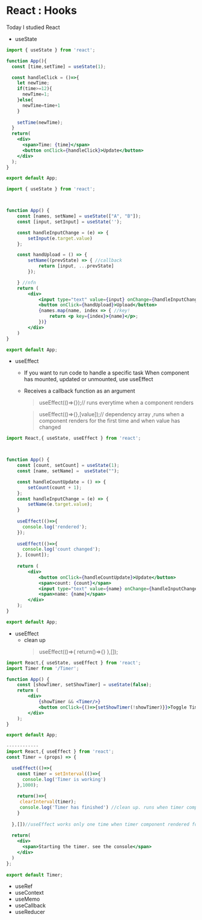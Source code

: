 # React : Hooks 

Today I studied React
- useState

```jsx
import { useState } from 'react';

function App(){
  const [time,setTime] = useState(1);

  const handleClick = ()=>{
    let newTime;
    if(time>=12){
      newTime=1;
    }else{
      newTime=time+1
    }
    
    setTime(newTime);
  }
  return(
    <div>
      <span>Time: {time}</span>
      <button onClick={handleClick}>Update</button>  
    </div>
  );
}

export default App;

```


```jsx
import { useState } from 'react';



function App() {
    const [names, setName] = useState(["A", "B"]);
    const [input, setInput] = useState('');

    const handleInputChange = (e) => {
        setInput(e.target.value)
    };

    const handUpload = () => {
        setName((prevState) => { //callback
            return [input, ...prevState]
        });

    } //nfn
    return (
        <div>
            <input type="text" value={input} onChange={handleInputChange} />
            <button onClick={handUpload}>Upload</button>
            {names.map(name, index => { //key!
                return <p key={index}>{name}</p>;
            })}
        </div>
    )
}

export default App;

```

- useEffect
  - If you want to run code to handle a specific task When component has mounted, updated or unmounted, use useEffect
  - Receives a callback function as an argument
    > useEffect(()=>{});// runs everytime when a component renders

    > useEffect(()=>{},[value]);// dependency array ,runs when a component renders for the first time and when value has changed 


```jsx
import React,{ useState, useEffect } from 'react';



function App() {
    const [count, setCount] = useState(1);
    const [name, setName] =  useState("");

    const handleCountUpdate = () => {
        setCount(count + 1);
    };
    const handleInputChange = (e) => {
        setName(e.target.value);
    }
    
    useEffect(()=>{
      console.log('rendered');
    });
    
    useEffect(()=>{
      console.log('count changed');
    }, [count]);
    
    return (
        <div>
            <button onClick={handleCountUpdate}>Update</button>
            <span>count: {count}</span>
            <input type="text" value={name} onChange={handleInputChange} />
            <span>name: {name}</span>
        </div>
    );
}

export default App;

```
- useEffect
  - clean up
    > useEffect(()=>{
    > return()=>{}
    > },[]);

```jsx
import React,{ useState, useEffect } from 'react';
import Timer from '/Timer';

function App() {
    const [showTimer, setShowTimer] = useState(false);
    return (
        <div>
            {showTimer && <Timer/>}
            <button onClick={()=>{setShowTimer(!showTimer)}}>Toggle Timer</button>
        </div>
    );
}

export default App;

------------
import React,{ useEffect } from 'react'; 
const Timer = (props) => {

  useEffect(()=>{
    const timer = setInterval(()=>{
      console.log('Timer is working')
    },1000);
    
    return()=>{
     clearInterval(timer);
     console.log('Timer has finished') //clean up. runs when timer component unmounted
    }
    
  },[])//useEffect works only one time when timer component rendered for the first time with an empty array.
  
  return(
    <div>
      <span>Starting the timer. see the console</span>
    </div>
  )
};
  
export default Timer;
```
    

- useRef
- useContext
- useMemo
- useCallback
- useReducer
